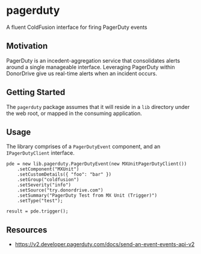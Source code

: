 # pagerduty
A fluent ColdFusion interface for firing PagerDuty events

## Motivation
PagerDuty is an incedent-aggregation service that consolidates alerts around a single manageable interface. Leveraging PagerDuty within DonorDrive give us real-time alerts when an incident occurs.

## Getting Started
The `pagerduty` package assumes that it will reside in a `lib` directory under the web root, or mapped in the consuming application.

## Usage
The library comprises of a `PagerDutyEvent` component, and an `IPagerDutyClient` interface.

```
pde = new lib.pagerduty.PagerDutyEvent(new MXUnitPagerDutyClient())
	.setComponent("MXUnit")
	.setCustomDetails({ "foo": "bar" })
	.setGroup("coldfusion")
	.setSeverity("info")
	.setSource("try.donordrive.com")
	.setSummary("PagerDuty Test from MX Unit (Trigger)")
	.setType("test");

result = pde.trigger();
```

## Resources
- https://v2.developer.pagerduty.com/docs/send-an-event-events-api-v2